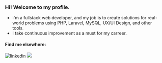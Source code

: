 ### Hi! Welcome to my profile.

- I'm a fullstack web developer, and my job is to create solutions for real-world problems using PHP, Laravel, MySQL, UX/UI Design, and other tools.
- I take continuous improvement as a must for my carreer.

#### Find me elsewhere:
<div>
  <a href="https://www.linkedin.com/in/thiagoolivier/" target="_blank"><img src="https://img.shields.io/badge/LinkedIn-0A66C2.svg?style=for-the-badge&logo=LinkedIn&logoColor=white" alt="linkedin"></a>
  <a href = "mailto:dev.thiagoolivier@gmail.com"><img src="https://img.shields.io/badge/-Gmail-%23333?style=for-the-badge&logo=gmail&logoColor=red" target="_blank"></a>  
</div>
